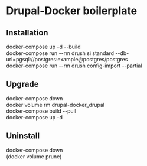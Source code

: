 # Drupal-Docker boilerplate

## Installation

docker-compose up -d --build\
docker-compose run --rm drush si standard --db-url=pgsql://postgres:example@postgres/postgres\
docker-compose run --rm drush config-import --partial

## Upgrade

docker-compose down\
docker volume rm drupal-docker_drupal\
docker-compose build --pull\
docker-compose up -d

## Uninstall

docker-compose down\
(docker volume prune)
